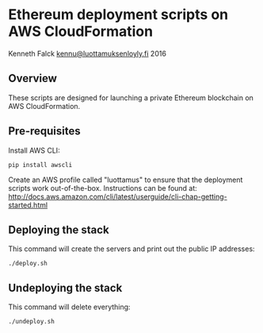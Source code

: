 # Ethereum deployment scripts on AWS CloudFormation
Kenneth Falck <kennu@luottamuksenloyly.fi> 2016

## Overview

These scripts are designed for launching a private Ethereum blockchain on AWS
CloudFormation.

## Pre-requisites

Install AWS CLI:

    pip install awscli

Create an AWS profile called "luottamus" to ensure that the deployment scripts
work out-of-the-box. Instructions can be found at:
http://docs.aws.amazon.com/cli/latest/userguide/cli-chap-getting-started.html

## Deploying the stack

This command will create the servers and print out the public IP addresses:

    ./deploy.sh

## Undeploying the stack

This command will delete everything:

    ./undeploy.sh
